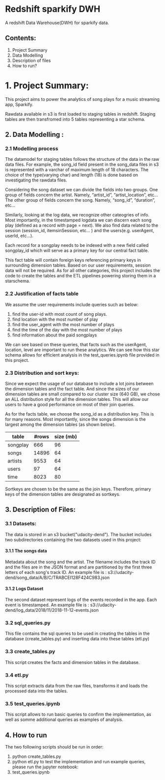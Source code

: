 # Redshift sparkify DWH

A redshift Data Warehouse(DWH) for sparkify data.

## Contents:
1. Project Summary
2. Data Modelling
3. Description of files
4. How to run?



# 1. Project Summary:

This project aims to power the analytics of song plays for a music streaming app, Sparkify.

Rawdata available in s3 is first loaded to staging tables in redshift. Staging tables are then transfromed into 5
tables representing a star schema.


## 2. Data Modelling :
### 2.1 Modelling process

The datamodel for staging tables follows the structure of the data in 
the raw data files. For example, the song_id field present in the song_data
files in s3 is represented with a varchar of maximum length of 18 characters.
The choice of the type(varying char) and length (18) is done based on investigating
the rawdata files.


Considering the song dataset we can divide the fields into two groups. One group of fields concern the artist. Namely, 
“artist_id”, “artist_location”, etc… The other group of fields concern the song. Namely, “song_id”, “duration”, etc…

Similarly, looking at the log data, we recognize other cateogries of info. Most importantly, in the timestamped logdata 
we can discern each song play (defined as a record with page = next). We also find data related to the session 
(session_id, itemsinSession, etc... ) and the users(e.g. userAgent, userId, etc...).


Each record for a songplay needs to be indexed with a new field called songplay_id which will serve as a primary key for
 our central fact table.

This fact table will contain foreign keys referencing primary keys in surrounding dimension tables. Based on our user 
requirements, session data will not be required. As for all other categories, this project includes the code to create 
the tables and the ETL pipelines powering storing them in a starschema.


### 2.2 Justification of facts table

We assume the user requirements include queries such as below:

1. find the user-id with most count of song plays.
2. find location with the most number of play
3. find the user_agent with the most number of plays 
4. find the time of the day with the most number of plays
5. find information about the paid songplays

We can see based on these queries, that facts such as the userAgent, location, level are important to run these 
analytics.
We can see how this star schema allows for efficient analysis in the test_queries.ipynb file provided in this project.

### 2.3 Distribution and sort keys:

Since we expect the usage of our database to include a lot joins between
the dimension tables and the fact table. And since the sizes of our dimension
tables are small compared to our cluster size (640 GB), we chose an ALL distribution
style for all the dimension tables. This will allow our users to have
a good performance on most of their join queries.

As for the facts table, we choose the song_id as a distribution key.
This is for many reasons. Most importantly, since the songs dimension is
the largest among the dimension tables (as shown below).


| table | #rows | size (mb) |
|---|---|---|
| songplay | 666 | 96 |
| songs | 14896  | 64 |
| artists | 9553 | 64 |
| users | 97 | 64 |
| time | 8023 | 80 |

Sortkeys are chosen to be the same as the join keys. Therefore, primary
keys of the dimension tables are designated as sortkeys.


## 3. Description of Files:

### 3.1 Datasets:
The data is stored in an s3 bucket("udacity-dend"). The bucket includes two subdirectories
containing the two datasets used in this project:

#### 3.1.1 The songs data 
Metadata about the song and the artist. The filename includes the track ID and the files are in the 
JSON format and are partitioned by the first three letters of each song's track ID. 
An example file is : s3://udacity-dend/song_data/A/B/C/TRABCEI128F424C983.json

#### 3.1.2 Logs Dataset
The second dataset represent logs of the events recorded in the app. Each event is timestamped.
An example file is : s3://udacity-dend/log_data/2018/11/2018-11-12-events.json

### 3.2 sql_queries.py
This file contains the sql queries to be used in creating the tables in the database (create_tables.py) and
inserting data into these tables (etl.py)

### 3.3 create_tables.py
This script creates the facts and dimension tables in the database.
 
### 3.4 etl.py
This script extracts data from the raw files, transforms it and loads the processed data into the tables.

### 3.5 test_queries.ipynb
This script allows to run basic queries to confirm the implementation, as well as somme additional queries as examples 
of analysis.

 
 
## 4. How to run
The two following scripts should be run in order:
1. python create_tables.py
2. python etl.py
to test the implementation and run example queries, please run the jupyter notebook:
3. test_queries.ipynb
